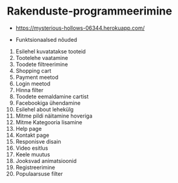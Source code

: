 # Rakenduste-programmeerimine
- https://mysterious-hollows-06344.herokuapp.com/

- Funktsionaalsed nõuded
1. Esilehel kuvatatakse tooteid
2. Tootelehe vaatamine
3. Toodete filtreerimine
4. Shopping cart
5. Payment meetod
6. Login meetod
7. Hinna filter
8. Toodete eemaldamine cartist
9. Facebookiga ühendamine
10. Esilehel about lehekülg
11. Mitme pildi näitamine hoveriga
12. Mitme Kategooria lisamine
13. Help page
14. Kontakt page
15. Responisve disain
16. Video esitlus
17. Keele muutus
18. Jooksvad animatsioonid
19. Registreerimine
20. Populaarsuse filter